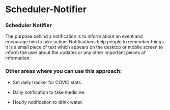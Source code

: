 # Scheduler-Notifier
### Scheduler Notifier

The purpose behind a notification is to inform about an event and encourage him to take action.
Notifications help people to remember things. It is a small piece of text which appears on the desktop or mobile screen to inform the user about the updates or any other important pieces of information.

### Other areas where you can use this approach:

- Set daily tracker for COVID stats.

- Daily notification to take medicine.

- Hourly notification to drink water.
